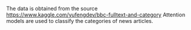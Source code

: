 The data is obtained from the source https://www.kaggle.com/yufengdev/bbc-fulltext-and-category
Attention models are used to classify the categories of news articles.
